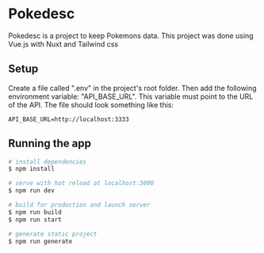 # Pokedesc 
Pokedesc is a project to keep Pokemons data. This project was done using Vue.js with Nuxt and Tailwind css

## Setup
Create a file called ".env" in the project's root folder. Then add the following environment variable: "API_BASE_URL". This variable must point to the URL of the API.
The file should look something like this: 

```
API_BASE_URL=http://localhost:3333
```

## Running the app

```bash
# install dependencies
$ npm install

# serve with hot reload at localhost:3000
$ npm run dev

# build for production and launch server
$ npm run build
$ npm run start

# generate static project
$ npm run generate
```

